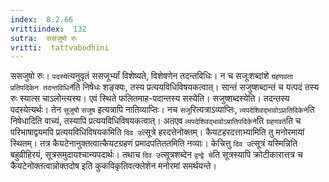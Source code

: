 ```yaml
---
index:  8.2.66
vrittiindex:  132
sutra:  ससजुषो रुः
vritti:  tattvabodhini 
---
```


ससजुषो रुः। `पदस्ये`त्यनुवृतं ससजूर्भ्यां विशेष्यते, विशेषणेन तदन्तविधिः। न च सजूःशब्दांशे `ग्रहणवता प्रतिपदिकेन तदन्तविधिर्ने`ति निषेधः शङ्क्यः, तस्य प्रत्ययविधिविषयकत्वात्। सान्तं सजुष्शब्दान्तं च यत्पदं तस्य रुः स्यात्स चाऽलोन्त्यस्य। एवं स्थिते फलितमाह-पदान्तस्य सस्येति। सजुष्शब्दस्येति। तदन्तस्य पदस्येत्यर्थः। तेन `सुजुषौ` `सजुष` इत्यत्रापि नातिव्याप्तिः। नच `सजू`रित्यत्राऽव्याप्तिः, `व्यपदेशिवद्भावोऽप्रातिदिकेने`ति निषेधादिति वाच्यं, तस्यापि प्रत्ययविधिविषयकत्वात्। अतएव `व्यपदेशिवद्भावोऽप्रातिपदिकेने`ति `ग्रहणवते`ति च परिभाषाद्वयमपि प्रत्ययविधिविषयकमिति `दिव उ`त्सूत्रे हरदत्तेनोक्तम्। कैयटहरदत्ताभ्यामिति तु मनोरमायां स्थितम्। तत्र कैयटेनानुक्तत्वात्कैयटग्रहणं प्रमादपतिततमिति नव्याः। केचित्तु `दिव उ`त्सूत्रं यस्मिन्निति बहुव्रीहिरयं, सूत्रसमुदायश्चान्यपदार्थः। तथाच `दिव उ`त्सूत्रशब्देन `द्वन्द्वे चे`ति सूत्रस्यापि क्रोटीकारात्तत्र च कैयटेनोक्तत्वान्नोक्तदोष इति कुकविकृतिवत्क्लेशेन मनोरमां समर्थयन्ते। 

